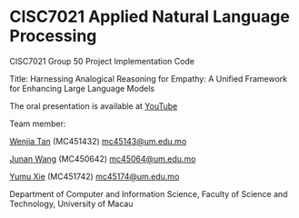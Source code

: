 # CISC7021 Applied Natural Language Processing
CISC7021 Group 50 Project Implementation Code

Title: Harnessing Analogical Reasoning for Empathy: A Unified Framework for Enhancing Large Language Models

The oral presentation is available at [YouTube](https://youtu.be/2KdLAMHYQ-0)

Team member:

[Wenjia Tan](https://github.com/wenjiatanplus) (MC451432) mc45143@um.edu.mo

[Junan Wang](https://github.com/AlessaJUAN) (MC450642) mc45064@um.edu.mo

[Yumu Xie](https://github.com/mc451742) (MC451742) mc45174@um.edu.mo

Department of Computer and Information Science, Faculty of Science and Technology, University of Macau
